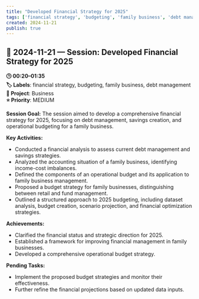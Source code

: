 ```yaml
---
title: "Developed Financial Strategy for 2025"
tags: ['financial strategy', 'budgeting', 'family business', 'debt management']
created: 2024-11-21
publish: true
---
```


## 📅 2024-11-21 — Session: Developed Financial Strategy for 2025

**🕒 00:20–01:35**  
**🏷️ Labels**: financial strategy, budgeting, family business, debt management  
**📂 Project**: Business  
**⭐ Priority**: MEDIUM  


**Session Goal:**
The session aimed to develop a comprehensive financial strategy for 2025, focusing on debt management, savings creation, and operational budgeting for a family business.

**Key Activities:**
- Conducted a financial analysis to assess current debt management and savings strategies.
- Analyzed the accounting situation of a family business, identifying income-cost imbalances.
- Defined the components of an operational budget and its application to family business management.
- Proposed a budget strategy for family businesses, distinguishing between retail and fund management.
- Outlined a structured approach to 2025 budgeting, including dataset analysis, budget creation, scenario projection, and financial optimization strategies.

**Achievements:**
- Clarified the financial status and strategic direction for 2025.
- Established a framework for improving financial management in family businesses.
- Developed a comprehensive operational budget strategy.

**Pending Tasks:**
- Implement the proposed budget strategies and monitor their effectiveness.
- Further refine the financial projections based on updated data inputs.
